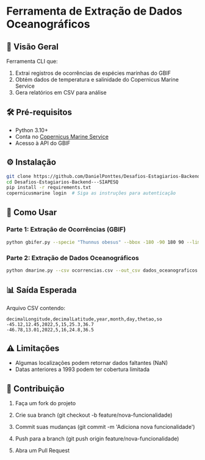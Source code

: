 
# Ferramenta de Extração de Dados Oceanográficos

## 📌 Visão Geral
Ferramenta CLI que:
1. Extrai registros de ocorrências de espécies marinhas do GBIF
2. Obtém dados de temperatura e salinidade do Copernicus Marine Service
3. Gera relatórios em CSV para análise

## 🛠️ Pré-requisitos
- Python 3.10+
- Conta no [Copernicus Marine Service](https://marine.copernicus.eu/)
- Acesso à API do GBIF

## ⚙️ Instalação
```bash
git clone https://github.com/DanielPonttes/Desafios-Estagiarios-Backend---SIAPESQ.git
cd Desafios-Estagiarios-Backend---SIAPESQ
pip install -r requirements.txt
copernicusmarine login  # Siga as instruções para autenticação

```

## 🚀 Como Usar

### Parte 1: Extração de Ocorrências (GBIF)

```bash
python gbifer.py --specie "Thunnus obesus" --bbox -180 -90 180 90 --limit 500 --begin_date 2020-01-01 --end_date 2024-01-01 --out_csv ocorrencias.csv

```

### Parte 2: Extração de Dados Oceanográficos

```bash
python dmarine.py --csv ocorrencias.csv --out_csv dados_oceanograficos.csv --depth 0.5
```


## 📊 Saída Esperada

Arquivo CSV contendo:
```
decimalLongitude,decimalLatitude,year,month,day,thetao,so
-45.12,12.45,2022,5,15,25.3,36.7
-46.78,13.01,2022,5,16,24.8,36.5
```

## ⚠️ Limitações

* Algumas localizações podem retornar dados faltantes (NaN)
* Datas anteriores a 1993 podem ter cobertura limitada

## 🤝 Contribuição

1. Faça um fork do projeto

2. Crie sua branch (git checkout -b feature/nova-funcionalidade)

3. Commit suas mudanças (git commit -m 'Adiciona nova funcionalidade')

4. Push para a branch (git push origin feature/nova-funcionalidade)

5. Abra um Pull Request
